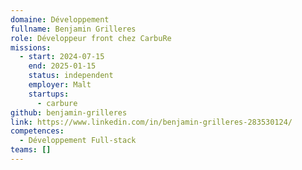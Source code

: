 ```yaml
---
domaine: Développement
fullname: Benjamin Grilleres
role: Développeur front chez CarbuRe
missions:
  - start: 2024-07-15
    end: 2025-01-15
    status: independent
    employer: Malt
    startups:
      - carbure
github: benjamin-grilleres
link: https://www.linkedin.com/in/benjamin-grilleres-283530124/
competences:
  - Développement Full-stack
teams: []
---
```

